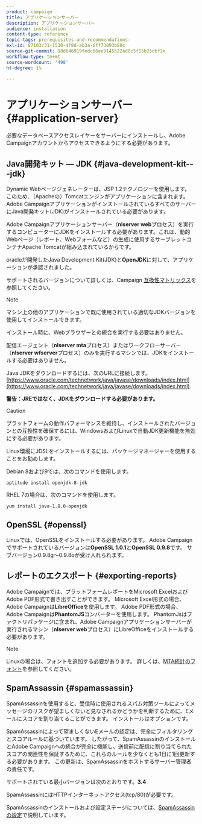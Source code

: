 ```yaml
---
product: campaign
title: アプリケーションサーバー
description: アプリケーションサーバー
audience: installation
content-type: reference
topic-tags: prerequisites-and-recommendations-
exl-id: 87103c31-1530-4f8d-ab3a-6ff73093b80c
source-git-commit: 98d646919fedc66ee9145522ad0c5f15b25dbf2e
workflow-type: tm+mt
source-wordcount: '498'
ht-degree: 1%

---
```


# アプリケーションサーバー{#application-server}

必要なデータベースアクセスレイヤーをサーバーにインストールし、Adobe Campaignアカウントからアクセスできるようにする必要があります。

## Java開発キット — JDK {#java-development-kit---jdk}

Dynamic Webページジェネレーターは、JSP 1.2テクノロジーを使用します。 このため、（Apacheの）Tomcatエンジンがアプリケーションに含まれます。 Adobe CampaignアプリケーションがインストールされているすべてのサーバーにJava開発キット(JDK)がインストールされている必要があります。

Adobe Campaignアプリケーションサーバー（**nlserver web**&#x200B;プロセス）を実行するコンピューターにJDKをインストールする必要があります。これは、動的Webページ（レポート、Webフォームなど）の生成に使用するサーブレットコンテナApache Tomcatが組み込まれているからです。

oracleが開発したJava Development Kit(JDK)と&#x200B;**OpenJDK**&#x200B;に対して、アプリケーションが承認されました。

サポートされるバージョンについて詳しくは、Campaign [互換性マトリックス](../../rn/using/compatibility-matrix.md)を参照してください。

>[!NOTE]
>
>マシン上の他のアプリケーションで既に使用されている適切なJDKバージョンを使用してインストールできます。
>  
>インストール時に、Webブラウザーとの統合を実行する必要はありません。
>
>配信エージェント（**nlserver mta**&#x200B;プロセス）またはワークフローサーバー（**nlserver wfserver**&#x200B;プロセス）のみを実行するマシンでは、JDKをインストールする必要はありません。

Java JDKをダウンロードするには、次のURLに接続します。[https://www.oracle.com/technetwork/java/javase/downloads/index.html](https://www.oracle.com/technetwork/java/javase/downloads/index.html).

**警告：JREではなく、JDKをダウンロードする必要があります。**

>[!CAUTION]
>
>プラットフォームの動作パフォーマンスを維持し、インストールされたバージョンとの互換性を確保するには、WindowsおよびLinuxで自動JDK更新機能を無効にする必要があります。

Linux環境にJDSLをインストールするには、パッケージマネージャーを使用することをお勧めします。

Debian 8および9では、次のコマンドを使用します。

```
aptitude install openjdk-8-jdk
```

RHEL 7の場合は、次のコマンドを使用します。

```
yum install java-1.8.0-openjdk
```

## OpenSSL {#openssl}

Linuxでは、OpenSSLをインストールする必要があります。 Adobe Campaignでサポートされているバージョンは&#x200B;**OpenSSL 1.0.1**&#x200B;と&#x200B;**OpenSSL 0.9.8**&#x200B;です。 サブバージョン0.9.8g～0.9.8oが受け入れられます。

## レポートのエクスポート {#exporting-reports}

Adobe Campaignでは、プラットフォームレポートをMicrosoft ExcelおよびAdobe PDF形式で書き出すことができます。 Microsoft Excel形式の場合、Adobe Campaignは&#x200B;**LibreOffice**&#x200B;を使用します。 Adobe PDF形式の場合、Adobe Campaignは&#x200B;**PhantomJS**&#x200B;コンバーターを使用します。 PhantomJsはファクトリパッケージに含まれ、Adobe Campaignアプリケーションサーバーが実行されるマシン（**nlserver web**&#x200B;プロセス）にLibreOfficeをインストールする必要があります。

>[!NOTE]
>
>Linuxの場合は、フォントを追加する必要があります。 詳しくは、[MTA統計のフォント](../../installation/using/prerequisites-of-campaign-installation-in-linux.md#fonts-for-mta-statistics)を参照してください。

## SpamAssassin {#spamassassin}

SpamAssassinを使用すると、受信時に使用されるスパム対策ツールによってメッセージのリスクが望ましくないと見なされるかどうかを判断するために、Eメールにスコアを割り当てることができます。 インストールはオプションです。

SpamAssassinによって望ましくないEメールの認定は、完全にフィルタリングとスコアルールに基づいています。 したがって、SpamAssassinのインストールとAdobe Campaignへの統合が完全に機能し、送信前に配信に割り当てられたスコアの関連性を保証するために、これらのルールを少なくとも1日に1回更新する必要があります。 この更新は、SpamAssassinをホストするサーバー管理者の責任です。

サポートされている最小バージョンは次のとおりです。**3.4**

SpamAssassinにはHTTPインターネットアクセス(tcp/80)が必要です。

SpamAssassinのインストールおよび設定ステージについては、[SpamAssassinの設定](../../installation/using/configuring-spamassassin.md)で説明しています。
